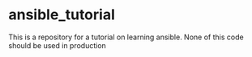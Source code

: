 # ansible_tutorial

This is a repository for a tutorial on learning ansible. None of this code should be used in production


